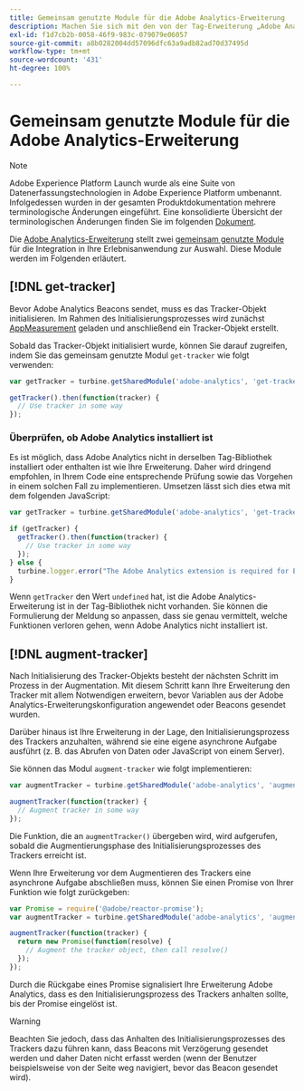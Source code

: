 ```yaml
---
title: Gemeinsam genutzte Module für die Adobe Analytics-Erweiterung
description: Machen Sie sich mit den von der Tag-Erweiterung „Adobe Analytics“ in Adobe Experience Platform bereitgestellten Modulen für die gemeinsame Bibliothek vertraut.
exl-id: f1d7cb2b-0058-46f9-983c-079079e06057
source-git-commit: a8b0282004dd57096dfc63a9adb82ad70d37495d
workflow-type: tm+mt
source-wordcount: '431'
ht-degree: 100%

---
```


# Gemeinsam genutzte Module für die Adobe Analytics-Erweiterung

>[!NOTE]
>
>Adobe Experience Platform Launch wurde als eine Suite von Datenerfassungstechnologien in Adobe Experience Platform umbenannt. Infolgedessen wurden in der gesamten Produktdokumentation mehrere terminologische Änderungen eingeführt. Eine konsolidierte Übersicht der terminologischen Änderungen finden Sie im folgenden [Dokument](../../../term-updates.md).

Die [Adobe Analytics-Erweiterung](./overview.md) stellt zwei [gemeinsam genutzte Module](../../../extension-dev/web/shared.md) für die Integration in Ihre Erlebnisanwendung zur Auswahl. Diese Module werden im Folgenden erläutert.

## [!DNL get-tracker]

Bevor Adobe Analytics Beacons sendet, muss es das Tracker-Objekt initialisieren. Im Rahmen des Initialisierungsprozesses wird zunächst [AppMeasurement](https://experienceleague.adobe.com/docs/analytics/implementation/js/overview.html?lang=de) geladen und anschließend ein Tracker-Objekt erstellt.

Sobald das Tracker-Objekt initialisiert wurde, können Sie darauf zugreifen, indem Sie das gemeinsam genutzte Modul `get-tracker` wie folgt verwenden:

```js
var getTracker = turbine.getSharedModule('adobe-analytics', 'get-tracker');

getTracker().then(function(tracker) {
  // Use tracker in some way
});
```

### Überprüfen, ob Adobe Analytics installiert ist

Es ist möglich, dass Adobe Analytics nicht in derselben Tag-Bibliothek installiert oder enthalten ist wie Ihre Erweiterung. Daher wird dringend empfohlen, in Ihrem Code eine entsprechende Prüfung sowie das Vorgehen in einem solchen Fall zu implementieren. Umsetzen lässt sich dies etwa mit dem folgenden JavaScript:

```js
var getTracker = turbine.getSharedModule('adobe-analytics', 'get-tracker');

if (getTracker) {
  getTracker().then(function(tracker) {
    // Use tracker in some way
  });
} else {
  turbine.logger.error("The Adobe Analytics extension is required for Extension XYZ to function properly.");
}
```

Wenn `getTracker` den Wert `undefined` hat, ist die Adobe Analytics-Erweiterung ist in der Tag-Bibliothek nicht vorhanden. Sie können die Formulierung der Meldung so anpassen, dass sie genau vermittelt, welche Funktionen verloren gehen, wenn Adobe Analytics nicht installiert ist.


## [!DNL augment-tracker]

Nach Initialisierung des Tracker-Objekts besteht der nächsten Schritt im Prozess in der Augmentation. Mit diesem Schritt kann Ihre Erweiterung den Tracker mit allem Notwendigen erweitern, bevor Variablen aus der Adobe Analytics-Erweiterungskonfiguration angewendet oder Beacons gesendet wurden.

Darüber hinaus ist Ihre Erweiterung in der Lage, den Initialisierungsprozess des Trackers anzuhalten, während sie eine eigene asynchrone Aufgabe ausführt (z. B. das Abrufen von Daten oder JavaScript von einem Server).

Sie können das Modul `augment-tracker` wie folgt implementieren:

```js
var augmentTracker = turbine.getSharedModule('adobe-analytics', 'augment-tracker');

augmentTracker(function(tracker) {
  // Augment tracker in some way
});
```

Die Funktion, die an `augmentTracker()` übergeben wird, wird aufgerufen, sobald die Augmentierungsphase des Initialisierungsprozesses des Trackers erreicht ist.

Wenn Ihre Erweiterung vor dem Augmentieren des Trackers eine asynchrone Aufgabe abschließen muss, können Sie einen Promise von Ihrer Funktion wie folgt zurückgeben:

```js
var Promise = require('@adobe/reactor-promise');
var augmentTracker = turbine.getSharedModule('adobe-analytics', 'augment-tracker');

augmentTracker(function(tracker) {
  return new Promise(function(resolve) {
    // Augment the tracker object, then call resolve()
  });
});
```

Durch die Rückgabe eines Promise signalisiert Ihre Erweiterung Adobe Analytics, dass es den Initialisierungsprozess des Trackers anhalten sollte, bis der Promise eingelöst ist.

>[!WARNING]
>
>Beachten Sie jedoch, dass das Anhalten des Initialisierungsprozesses des Trackers dazu führen kann, dass Beacons mit Verzögerung gesendet werden und daher Daten nicht erfasst werden (wenn der Benutzer beispielsweise von der Seite weg navigiert, bevor das Beacon gesendet wird).
